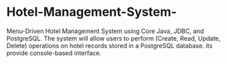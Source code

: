 # Hotel-Management-System-
Menu-Driven Hotel Management System using Core Java, JDBC, and PostgreSQL. The system will allow users to perform  (Create, Read, Update, Delete) operations on hotel records stored in a PostgreSQL database. its provide console-based interface.
